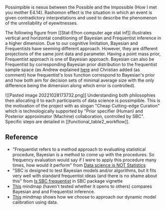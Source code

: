 Possimpible is nexus between the Possible and the Impossible (How I met you mother E4.14). Rashomon effect is the situation in which an event is given contradictory interpretations and used to describe the phenomenon of the unreliability of eyewitnesses.

The following figure from [[Stat-Efron computer age stat inf]] illustrates vertical and horizontal conditioning of Bayesian and Frequentist inference in a higher dimension. Due to our cognitive limitation, Bayesian and Frequentists have seeming different approach. However, they are different projections of the same joint data and parameter. Having a point mass prior, Frequentist approach is one of Bayesian approach. Bayesian can also be Frequentist by corresponding Bayesian prior distribution to the frequentist sample space (as Andrew explained [here](https://statmodeling.stat.columbia.edu/2018/06/17/bayesians-are-frequentists/) and Christian added (as comment) how frequentist's loss function correspond to Bayesian's prior and how both aim for decision sets of minimal average size with the only difference being the dimension along which error is controlled).

![[Pasted image 20221028173732.png]]
Understanding both philosophies then allocating it to each participants of data science is possimpible. This is the motivation of the project with as slogan "Cheap Cutting-edge Curation" which is technologically supported by "Prior specifier (Human) and Posterior approximator (Machine) collaboration, controlled by SBC". Specific steps are detailed in [[functional_table2_workflow]].




## Reference
- "Frequentist refers to a method approach to evaluating statistical procedure, Bayesian is a method to come up with the procedures. So frequency evaluation would say if I were to apply this procedure many times, how would it perform" from [Data science is NOT Statistics](https://youtu.be/8HG4NM5Ctv8?t=736) 
- "SBC is designed to test Bayesian models and/or algorithms, but it fits very well with standard frequentist ideas (and there is no shame about this" from [Is SBC frequentist]( https://hyunjimoon.github.io/SBC/articles/SBC.html#is-sbc-frequentist) in SBC package vignette
- [This](marginnote3app://note/200AB425-22DA-49A3-8A2C-30603B2E290A) mindmap (haven't tested whether it opens to others) compares Bayesian and and Frequentist inference. 
- [This](marginnote3app://note/982C1E63-BCBB-4E83-8E34-377AE616D789) mindmap shows how we choose to approach our dynamic model calibration using data. 
